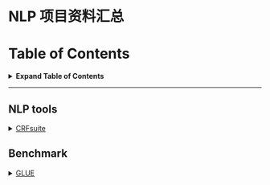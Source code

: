 # NLP 项目资料汇总

# Table of Contents

<details>

<summary><b>Expand Table of Contents</b></summary><blockquote><p align="justify">

- [NLP 项目资料汇总](#nlp-项目资料汇总)
- [Table of Contents](#table-of-contents)
  - [NLP tools](#nlp-tools)
  - [Dateset](#dateset)

</p></blockquote></details>

---

## NLP tools

<!-- <details>
<summary>&bull <a href="" > </a> </summary><blockquote><p align="justify">

</p></blockquote></details> -->

<details>
<summary> <a href="http://www.chokkan.org/software/crfsuite/" > CRFsuite </a> </summary><blockquote><p align="justify">
A fast implementation of Conditional Random Fields (CRFs)
</p></blockquote></details>

## Benchmark

<details>
<summary> <a href="https://gluebenchmark.com" > GLUE </a> </summary><blockquote><p align="justify">
The General Language Understanding Evaluation (GLUE) benchmark is a collection of resources for training, evaluating, and analyzing natural language understanding systems. GLUE consists of:</p>
<p align="justify">A benchmark of nine sentence- or sentence-pair language understanding tasks built on established existing datasets and selected to cover a diverse range of dataset sizes, text genres, and degrees of difficulty,</p>
<p align="justify">A diagnostic dataset designed to evaluate and analyze model performance with respect to a wide range of linguistic phenomena found in natural language, and</p>
<p align="justify">A public leaderboard for tracking performance on the benchmark and a dashboard for visualizing the performance of models on the diagnostic set.
</p></blockquote></details>
